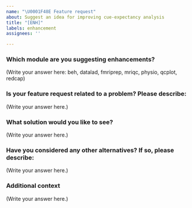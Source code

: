 ```yaml
---
name: "\U0001F48E Feature request"
about: Suggest an idea for improving cue-expectancy analysis
title: "[ENH]"
labels: enhancement
assignees: ''

---
```


### Which module are you suggesting enhancements?
<!--
beh, datalad, fmriprep, mriqc, physio, qcplot, redcap
-->
(Write your answer here: beh, datalad, fmriprep, mriqc, physio, qcplot, redcap)

### Is your feature request related to a problem? Please describe:
<!--
A clear and concise description of what the problem is. Ex. I'm always frustrated when [...]
-->
(Write your answer here.)

### What solution would you like to see?
<!--
A clear and concise description of what you want to happen.
-->
(Write your answer here.)

### Have you considered any other alternatives? If so, please describe:
<!--
Have you considered any alternative solutions or features? If so, what were they?
-->
(Write your answer here.)

### Additional context
<!--
Add any other context or screenshots about the feature request here.
-->
(Write your answer here.)
